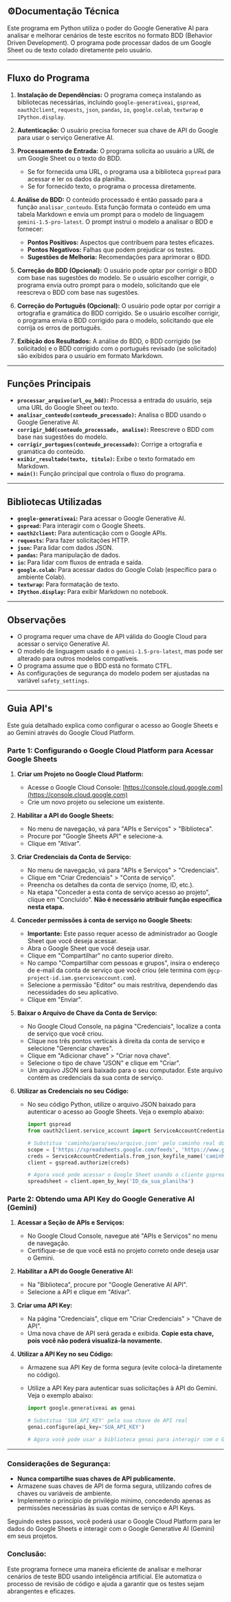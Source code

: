 ## ⚙️Documentação Técnica

Este programa em Python utiliza o poder do Google Generative AI para analisar e melhorar cenários de teste escritos no formato BDD (Behavior Driven Development). O programa pode processar dados de um Google Sheet ou de texto colado diretamente pelo usuário.

---
## Fluxo do Programa

1. **Instalação de Dependências:** O programa começa instalando as bibliotecas necessárias, incluindo `google-generativeai`, `gspread`, `oauth2client`, `requests`, `json`, `pandas`, `io`, `google.colab`, `textwrap` e `IPython.display`.

2. **Autenticação:** O usuário precisa fornecer sua chave de API do Google para usar o serviço Generative AI. 

3. **Processamento de Entrada:** O programa solicita ao usuário a URL de um Google Sheet ou o texto do BDD. 
    - Se for fornecida uma URL, o programa usa a biblioteca `gspread` para acessar e ler os dados da planilha.
    - Se for fornecido texto, o programa o processa diretamente.

4. **Análise do BDD:** O conteúdo processado é então passado para a função `analisar_conteudo`. Esta função formata o conteúdo em uma tabela Markdown e envia um prompt para o modelo de linguagem `gemini-1.5-pro-latest`. O prompt instrui o modelo a analisar o BDD e fornecer:
    - **Pontos Positivos:** Aspectos que contribuem para testes eficazes.
    - **Pontos Negativos:** Falhas que podem prejudicar os testes.
    - **Sugestões de Melhoria:** Recomendações para aprimorar o BDD.

5. **Correção do BDD (Opcional):** O usuário pode optar por corrigir o BDD com base nas sugestões do modelo. Se o usuário escolher corrigir, o programa envia outro prompt para o modelo, solicitando que ele reescreva o BDD com base nas sugestões.

6. **Correção do Português (Opcional):** O usuário pode optar por corrigir a ortografia e gramática do BDD corrigido. Se o usuário escolher corrigir, o programa envia o BDD corrigido para o modelo, solicitando que ele corrija os erros de português.

7. **Exibição dos Resultados:** A análise do BDD, o BDD corrigido (se solicitado) e o BDD corrigido com o português revisado (se solicitado) são exibidos para o usuário em formato Markdown.
---
## Funções Principais

- **`processar_arquivo(url_ou_bdd)`:** Processa a entrada do usuário, seja uma URL do Google Sheet ou texto.
- **`analisar_conteudo(conteudo_processado)`:** Analisa o BDD usando o Google Generative AI.
- **`corrigir_bdd(conteudo_processado, analise)`:** Reescreve o BDD com base nas sugestões do modelo.
- **`corrigir_portugues(conteudo_processado)`:** Corrige a ortografia e gramática do conteúdo.
- **`exibir_resultado(texto, titulo)`:** Exibe o texto formatado em Markdown.
- **`main()`:** Função principal que controla o fluxo do programa.
---
## Bibliotecas Utilizadas

- **`google-generativeai`:** Para acessar o Google Generative AI.
- **`gspread`:** Para interagir com o Google Sheets.
- **`oauth2client`:** Para autenticação com o Google APIs.
- **`requests`:** Para fazer solicitações HTTP.
- **`json`:** Para lidar com dados JSON.
- **`pandas`:** Para manipulação de dados.
- **`io`:** Para lidar com fluxos de entrada e saída.
- **`google.colab`:** Para acessar dados do Google Colab (específico para o ambiente Colab).
- **`textwrap`:** Para formatação de texto.
- **`IPython.display`:** Para exibir Markdown no notebook.
---
## Observações

- O programa requer uma chave de API válida do Google Cloud para acessar o serviço Generative AI.
- O modelo de linguagem usado é o `gemini-1.5-pro-latest`, mas pode ser alterado para outros modelos compatíveis.
- O programa assume que o BDD está no formato CTFL.
- As configurações de segurança do modelo podem ser ajustadas na variável `safety_settings`.
---
## Guia API's

Este guia detalhado explica como configurar o acesso ao Google Sheets e ao Gemini através do Google Cloud Platform.

### Parte 1: Configurando o Google Cloud Platform para Acessar Google Sheets

1. **Criar um Projeto no Google Cloud Platform:**
   - Acesse o Google Cloud Console: [https://console.cloud.google.com](https://console.cloud.google.com)
   - Crie um novo projeto ou selecione um existente.

2. **Habilitar a API do Google Sheets:**
   - No menu de navegação, vá para "APIs e Serviços" > "Biblioteca".
   - Procure por "Google Sheets API" e selecione-a.
   - Clique em "Ativar".

3. **Criar Credenciais da Conta de Serviço:**
   - No menu de navegação, vá para "APIs e Serviços" > "Credenciais".
   - Clique em "Criar Credenciais" > "Conta de serviço".
   - Preencha os detalhes da conta de serviço (nome, ID, etc.).
   - Na etapa "Conceder a esta conta de serviço acesso ao projeto", clique em "Concluído". **Não é necessário atribuir função específica nesta etapa.**

4. **Conceder permissões à conta de serviço no Google Sheets:**
   - **Importante:** Este passo requer acesso de administrador ao Google Sheet que você deseja acessar.
   - Abra o Google Sheet que você deseja usar.
   - Clique em "Compartilhar" no canto superior direito.
   - No campo "Compartilhar com pessoas e grupos", insira o endereço de e-mail da conta de serviço que você criou (ele termina com `@gcp-project-id.iam.gserviceaccount.com`).
   - Selecione a permissão "Editor" ou mais restritiva, dependendo das necessidades do seu aplicativo.
   - Clique em "Enviar".

5. **Baixar o Arquivo de Chave da Conta de Serviço:**
   - No Google Cloud Console, na página "Credenciais", localize a conta de serviço que você criou.
   - Clique nos três pontos verticais à direita da conta de serviço e selecione "Gerenciar chaves".
   - Clique em "Adicionar chave" > "Criar nova chave".
   - Selecione o tipo de chave "JSON" e clique em "Criar".
   - Um arquivo JSON será baixado para o seu computador. Este arquivo contém as credenciais da sua conta de serviço.

6. **Utilizar as Credenciais no seu Código:**
   - No seu código Python, utilize o arquivo JSON baixado para autenticar o acesso ao Google Sheets. Veja o exemplo abaixo:
     ```python
     import gspread
     from oauth2client.service_account import ServiceAccountCredentials

     # Substitua 'caminho/para/seu/arquivo.json' pelo caminho real do arquivo JSON baixado
     scope = ['https://spreadsheets.google.com/feeds', 'https://www.googleapis.com/auth/drive']
     creds = ServiceAccountCredentials.from_json_keyfile_name('caminho/para/seu/arquivo.json', scope)
     client = gspread.authorize(creds)

     # Agora você pode acessar o Google Sheet usando o cliente gspread
     spreadsheet = client.open_by_key('ID_da_sua_planilha')
     ```

### Parte 2: Obtendo uma API Key do Google Generative AI (Gemini)

1. **Acessar a Seção de APIs e Serviços:**
   - No Google Cloud Console, navegue até "APIs e Serviços" no menu de navegação.
   - Certifique-se de que você está no projeto correto onde deseja usar o Gemini.

2. **Habilitar a API do Google Generative AI:**
   - Na "Biblioteca", procure por "Google Generative AI API".
   - Selecione a API e clique em "Ativar".

3. **Criar uma API Key:**
   - Na página "Credenciais", clique em "Criar Credenciais" > "Chave de API".
   - Uma nova chave de API será gerada e exibida. **Copie esta chave, pois você não poderá visualizá-la novamente.**

4. **Utilizar a API Key no seu Código:**
   - Armazene sua API Key de forma segura (evite colocá-la diretamente no código).
   - Utilize a API Key para autenticar suas solicitações à API do Gemini. Veja o exemplo abaixo:

     ```python
     import google.generativeai as genai

     # Substitua 'SUA_API_KEY' pela sua chave de API real
     genai.configure(api_key='SUA_API_KEY')

     # Agora você pode usar a biblioteca genai para interagir com o Gemini
     ```
---
### Considerações de Segurança:

- **Nunca compartilhe suas chaves de API publicamente.**
- Armazene suas chaves de API de forma segura, utilizando cofres de chaves ou variáveis de ambiente.
- Implemente o princípio de privilégio mínimo, concedendo apenas as permissões necessárias às suas contas de serviço e API Keys.

Seguindo estes passos, você poderá usar o Google Cloud Platform para ler dados do Google Sheets e interagir com o Google Generative AI (Gemini) em seus projetos.

### Conclusão:

Este programa fornece uma maneira eficiente de analisar e melhorar cenários de teste BDD usando inteligência artificial. Ele automatiza o processo de revisão de código e ajuda a garantir que os testes sejam abrangentes e eficazes. 

